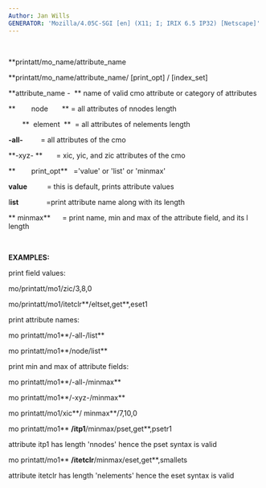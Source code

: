 ```yaml
---
Author: Jan Wills
GENERATOR: 'Mozilla/4.05C-SGI [en] (X11; I; IRIX 6.5 IP32) [Netscape]'
---
```


  

 **printatt/mo\_name/attribute\_name

 **printatt/mo\_name/attribute\_name/ [print\_opt] /
 [index\_set]

  **attribute\_name -  ** name of valid cmo attribute or category of
  attributes

 **        node       ** = all attributes of nnodes length

        **  element  **  = all attributes of nelements length

  **-all-**         = all attributes of the cmo

  **-xyz- **       = xic, yic, and zic attributes of the cmo

 **        print\_opt**   ='value' or 'list' or 'minmax'

  **value**          = this is default, prints attribute values

  l**ist**              =print attribute name along with its length

  ** minmax**      = print name, min and max of the attribute field,
  and its l length

   

 **EXAMPLES:**

 print field values:

 mo/printatt/mo1/zic/3,8,0

 mo/printatt/mo1/itetclr**/eltset,get**,eset1

 print attribute names:

 mo printatt/mo1**/-all-/list**

 mo printatt/mo1**/node/list**

 print min and max of attribute fields:

 mo printatt/mo1**/-all-/minmax**

 mo printatt/mo1**/-xyz-/minmax**

 mo printatt/mo1/xic**/ minmax**/7,10,0

 mo printatt/mo1** **/itp1**/minmax/pset,get**,psetr1

 attribute itp1 has length 'nnodes' hence the pset syntax is valid

 mo printatt/mo1** **/itetclr**/minmax/eset,get**,smallets

 attribute itetclr has length 'nelements' hence the eset syntax is
 valid

  

